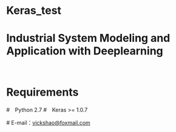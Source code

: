 # Keras_test
# Industrial System Modeling and Application with Deeplearning
 
# Requirements 
#　Python 2.7
#　Keras >= 1.0.7

# E-mail：vickshao@foxmail.com
 
